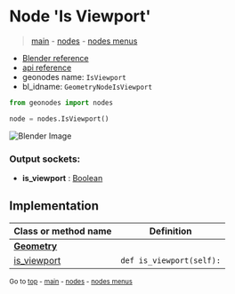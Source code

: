 # Node 'Is Viewport'

> [main](../structure.md) - [nodes](nodes.md) - [nodes menus](nodes_menus.md)

- [Blender reference](https://docs.blender.org/manual/en/latest/modeling/geometry_nodes/input/is_viewport.html)
- [api reference](https://docs.blender.org/api/current/bpy.types.GeometryNodeIsViewport.html)
- geonodes name: `IsViewport`
- bl_idname: `GeometryNodeIsViewport`

```python
from geonodes import nodes

node = nodes.IsViewport()
```

![Blender Image](https://docs.blender.org/manual/en/latest/_images/node-types_GeometryNodeIsViewport.webp)

### Output sockets:

- **is_viewport** : [Boolean](Boolean.md)

## Implementation

| Class or method name | Definition |
|----------------------|------------|
| **[Geometry](Geometry.md)** |
| [is_viewport](Geometry.md#is_viewport-property) | `def is_viewport(self):` |
<sub>Go to [top](#node-Is-Viewport) - [main](../structure.md) - [nodes](nodes.md) - [nodes menus](nodes_menus.md)</sub>

